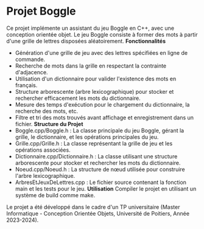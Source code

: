# Projet Boggle
Ce projet implémente un assistant du jeu Boggle en C++, avec une conception orientée objet. Le jeu Boggle consiste à former des mots à partir d'une grille de lettres disposées aléatoirement.
**Fonctionnalités**
- Génération d'une grille de jeu avec des lettres spécifiées en ligne de commande.
- Recherche de mots dans la grille en respectant la contrainte d'adjacence.
- Utilisation d'un dictionnaire pour valider l'existence des mots en français.
- Structure arborescente (arbre lexicographique) pour stocker et rechercher efficacement les mots du dictionnaire.
- Mesure des temps d'exécution pour le chargement du dictionnaire, la recherche des mots, etc.
- Filtre et tri des mots trouvés avant affichage et enregistrement dans un fichier.
**Structure du Projet** 
- Boggle.cpp/Boggle.h : La classe principale du jeu Boggle, gérant la grille, le dictionnaire, et les opérations principales du jeu.
- Grille.cpp/Grille.h : La classe représentant la grille de jeu et les opérations associées.
- Dictionnaire.cpp/Dictionnaire.h : La classe utilisant une structure arborescente pour stocker et rechercher les mots du dictionnaire.
- Noeud.cpp/Noeud.h : La structure de nœud utilisée pour construire l'arbre lexicographique.
- ArbresEtJeuxDeLettres.cpp : Le fichier source contenant la fonction main et les tests pour le jeu.
**Utilisation**
Compiler le projet en utilisant un système de build comme make.

Le projet a été développé dans le cadre d'un TP universitaire (Master Informatique - Conception Orientée Objets, Université de Poitiers, Année 2023-2024).
